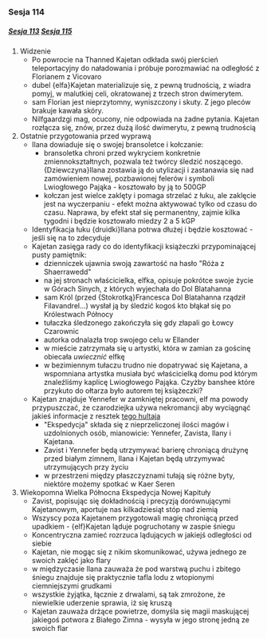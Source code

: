 ### Sesja 114
##### [Sesja 113](#sesja-113) [Sesja 115](#sesja-115)
1. Widzenie
    - Po powrocie na Thanned Kajetan odkłada swój pierścień teleportacyjny do naładowania i próbuje porozmawiać na odległość z Florianem z Vicovaro
    - dubel {elfa}Kajetan materializuje się, z pewną trudnością, z wiadra pomyj, w malutkiej celi, okratowanej z trzech stron dwimerytem.
    - sam Florian jest nieprzytomny, wyniszczony i skuty. Z jego pleców brakuje kawała skóry.
    - Nilfgaardzgi mag, ocucony, nie odpowiada na żadne pytania. Kajetan rozłącza się, znów, przez dużą ilość dwimerytu, z pewną trudnością
2. Ostatnie przygotowania przed wyprawą
    - Ilana dowiaduje się o swojej bransoletce i kołczanie:
        - bransoletka chroni przed wykryciem konkretnie zmiennokształtnych, pozwala też twórcy śledzić noszącego. {Dziewczyna}Ilana zostawia ją do utylizacji i zastanawia się nad zamówieniem nowej, pozbawionej felerów i symboli Lwiogłowego Pająka - kosztowało by ją to 500GP
        - kołczan jest wielce zaklęty i pomaga strzelać z łuku, ale zaklęcie jest na wyczerpaniu - efekt można aktywować tylko od czasu do czasu. Naprawa, by efekt stał się permanentny, zajmie kilka tygodni i będzie kosztowało miedzy 2 a 5 kGP
    - Identyfikacja łuku {druidki}Ilana potrwa dłużej i będzie kosztować - jeśli się na to zdecyduje
    - Kajetan zasięga rady co do identyfikacji książeczki przypominającej pusty pamiętnik:
        - dzienniczek ujawnia swoją zawartość na hasło "Róża z Shaerrawedd"
        - na jej stronach właścicielka, elfka, opisuje pokrótce swoje życie w Górach Sinych, z których wyjechała do Dol Blatahanna
        - sam Król (przed {Stokrotką}Francesca Dol Blatahanna rządził Filavandrel...) wysłał ją by śledzić kogoś kto błąkał się po Królestwach Północy
        - tułaczka śledzonego zakończyła się gdy złapali go Łowcy Czarownic
        - autorka odnalazła trop swojego celu w Ellander
        - w mieście zatrzymała się u artystki, która w zamian za gościnę obiecała _uwiecznić_ elfkę
        - w bezimiennym tułaczu trudno nie dopatrywać się Kajetana, a wspomniana artystka musiała być właścicielką domu pod którym znaleźliśmy kaplicę Lwiogłowego Pająka. Czyżby banshee które przykuto do ołtarza było autorem tej książeczki?
    - Kajetan znajduje Yennefer w zamkniętej pracowni, elf ma powody przypuszczać, że czarodziejka używa nekromancji aby wyciągnąć jakieś informacje z resztek [tego hultaja](Kaspar)
        - "Ekspedycja" składa się z nieprzeliczonej ilości magów i uzdolnionych osób, mianowicie: Yennefer, Zavista, Ilany i Kajetana.
        - Zavist i Yennefer będą utrzymywać barierę chroniącą drużynę przed białym zimnem, Ilana i Kajetan będą utrzymywać utrzymujących przy życiu
        - w przestrzeni między płaszczyznami tułają się różne byty, niektóre możemy spotkać w Kaer Seren
3. Wiekopomna Wielka Północna Ekspedycja Nowej Kapituły
    - Zavist, popisując się dokładnością i precyzją dorównującymi Kajetanowym, aportuje nas kilkadziesiąt stóp nad ziemią
    - Wszyscy poza Kajetanem przygotowali magię chroniącą przed upadkiem - {elf}Kajetan ląduje pogruchotany w zaspie śniegu
    - Koncentryczna zamieć rozrzuca lądujących w jakiejś odległości od siebie
    - Kajetan, nie mogąc się z nikim skomunikować, używa jednego ze swoich zaklęć jako flary
    - w międzyczasie Ilana zauważa że pod warstwą puchu i zbitego śniegu znajduje się praktycznie tafla lodu z wtopionymi ciemniejszymi grudkami
    - wszystkie żyjątka, łącznie z drwalami, są tak zmrożone, że niewielkie uderzenie sprawia, iż się kruszą
    - Kajetan zauważa drżące powietrze, domyśla się magii maskującej jakiegoś potwora z Białego Zimna - wysyła w jego stronę jedną ze swoich flar